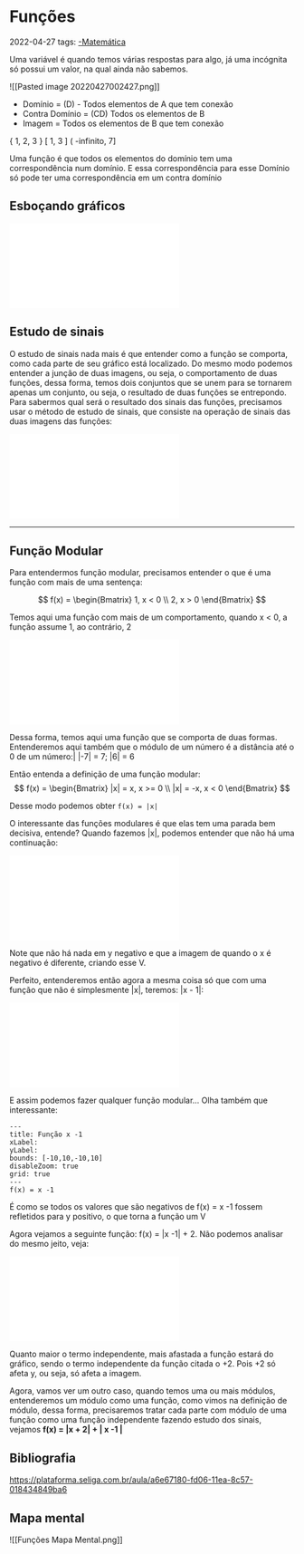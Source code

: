 # Funções
2022-04-27
tags: [-Matemática](../-Matemática.md)

Uma variável é quando temos várias respostas para algo, já uma incógnita só possui um valor, na qual ainda não sabemos.

![[Pasted image 20220427002427.png]]


* Domínio = (D) - Todos elementos de A que tem conexão
* Contra Domínio = (CD) Todos os elementos de B
* Imagem = Todos os elementos de B que tem conexão

{ 1, 2, 3 }
	[ 1, 3 ] ( -infinito, 7]   


Uma função é que todos os elementos do domínio tem uma correspondência num domínio. E essa correspondência para esse Domínio só pode ter uma correspondência em um contra domínio


## Esboçando gráficos

![EsboçandoGráficosDeFunções](../../../img/EsboçandoGráficosDeFunções.md)

## Estudo de sinais

O estudo de sinais nada mais é que entender como a função se comporta, como cada parte de seu gráfico está localizado. Do mesmo modo podemos entender a junção de duas imagens, ou seja, o comportamento de duas funções, dessa forma, temos dois conjuntos que se unem para se tornarem apenas um conjunto, ou seja, o resultado de duas funções se entrepondo. Para sabermos qual será o resultado dos sinais das funções, precisamos usar o método de estudo de sinais, que consiste na operação de sinais das duas imagens das funções:

![EstudoDeSinais](../../../img/EstudoDeSinais.md)



-----------------------------------------------

## Função Modular

Para entendermos função modular, precisamos entender o que é uma função com mais de uma sentença:

$$
f(x) = \begin{Bmatrix}
1, x < 0  \\
2, x > 0 
\end{Bmatrix}
$$

Temos aqui uma função com mais de um comportamento, quando x < 0,  a função assume 1, ao contrário, 2

![SimplefunctionWithTwosentences](../../../img/SimplefunctionWithTwosentences.md)


Dessa forma, temos aqui uma função que se comporta de duas formas. Entenderemos aqui também que o módulo de um número é a distância até o 0 de um número:| |-7| = 7; |6| = 6

Então entenda a definição de uma função modular:
$$
f(x) = \begin{Bmatrix}
|x| = x, x >= 0 \\
|x| = -x, x < 0
\end{Bmatrix}
$$

Desse modo podemos obter `f(x) = |x|`

O interessante das funções modulares é que elas tem uma parada bem decisiva, entende? Quando fazemos |x|, podemos entender que não há uma continuação:

![ExemploDeFuncaoModular](../../../img/ExemploDeFuncaoModular.md)


Note que não há nada em y negativo e que a imagem de quando o x é negativo é diferente, criando esse V.

Perfeito, entenderemos então agora a mesma coisa só que com uma função que não é simplesmente |x|, teremos: |x - 1|:

![funcaoModuloDeXMenosUm](../../../img/funcaoModuloDeXMenosUm.md)


E assim podemos fazer qualquer função modular... Olha também que interessante:

```functionplot
---
title: Função x -1
xLabel: 
yLabel: 
bounds: [-10,10,-10,10]
disableZoom: true
grid: true
---
f(x) = x -1
```

É como se todos os valores que são negativos de f(x) = x -1 fossem refletidos para y positivo, o que torna a função um V

Agora vejamos a seguinte função: f(x) = |x -1| + 2. Não podemos analisar do mesmo jeito, veja:

![FuncaoModularModuloDeXMenosUmMaisDois](../../../img/FuncaoModularModuloDeXMenosUmMaisDois.md)

Quanto maior o termo independente, mais afastada a função estará do gráfico, sendo o termo independente da função citada o +2. Pois +2 só afeta y, ou seja, só afeta a imagem.

Agora, vamos ver um outro caso, quando temos uma ou mais módulos, entenderemos um módulo como uma função, como vimos na definição de módulo, dessa forma, precisaremos tratar cada parte com módulo de uma função como uma função independente fazendo estudo dos sinais, vejamos **f(x) = |x + 2| + | x -1 |**





## Bibliografia

https://plataforma.seliga.com.br/aula/a6e67180-fd06-11ea-8c57-018434849ba6

## Mapa mental

![[Funções Mapa Mental.png]]
